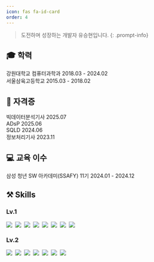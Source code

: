 ```yaml
---
icon: fas fa-id-card
order: 4
---
```


> 도전하며 성장하는 개발자 유승현입니다.
{: .prompt-info}

## 🎓 학력
강원대학교 컴퓨터과학과  2018.03 - 2024.02  
서울삼육고등학교  2015.03 - 2018.02

## 🧾 자격증
빅데이터분석기사  2025.07  
ADsP  2025.06  
SQLD  2024.06  
정보처리기사  2023.11

## 💻 교육 이수
삼성 청년 SW 아카데미(SSAFY) 11기 2024.01 - 2024.12

## ⚒️ Skills

### Lv.1
<div style="display: flex; flex-wrap: wrap; gap: 8px;">
  <img src="https://img.shields.io/badge/JavaScript-F7DF1E?style=for-the-badge&logo=javascript&logoColor=white" />
  <img src="https://img.shields.io/badge/C++-00599C?style=for-the-badge&logo=cplusplus&logoColor=white" />
  <img src="https://img.shields.io/badge/Vue.js-4FC08D?style=for-the-badge&logo=vuedotjs&logoColor=white" />
  <img src="https://img.shields.io/badge/Prometheus-E6522C?style=for-the-badge&logo=prometheus&logoColor=white" />
  <img src="https://img.shields.io/badge/Grafana-F46800?style=for-the-badge&logo=grafana&logoColor=white" />
  <img src="https://img.shields.io/badge/GraphQL-E10098?style=for-the-badge&logo=graphql&logoColor=white" />
  <img src="https://img.shields.io/badge/docker-2496ED?style=for-the-badge&logo=docker&logoColor=white" />
  <img src="https://img.shields.io/badge/jira-0052CC?style=for-the-badge&logo=jira&logoColor=white" />
</div>

### Lv.2
<div style="display: flex; flex-wrap: wrap; gap: 8px;">
  <img src="https://img.shields.io/badge/Java-333333?style=for-the-badge&logo=openjdk&logoColor=white" />
  <img src="https://img.shields.io/badge/python-3776AB?style=for-the-badge&logo=python&logoColor=white" />
  <img src="https://img.shields.io/badge/Spring-6DB33F?style=for-the-badge&logo=spring&logoColor=white" />
  <img src="https://img.shields.io/badge/mysql-4479A1?style=for-the-badge&logo=mysql&logoColor=white" />
  <img src="https://img.shields.io/badge/postgresql-4169E1?style=for-the-badge&logo=postgresql&logoColor=white" />
  <img src="https://img.shields.io/badge/redis-DC382D?style=for-the-badge&logo=redis&logoColor=white" />
  <img src="https://img.shields.io/badge/git-F05032?style=for-the-badge&logo=git&logoColor=white" />
</div>
